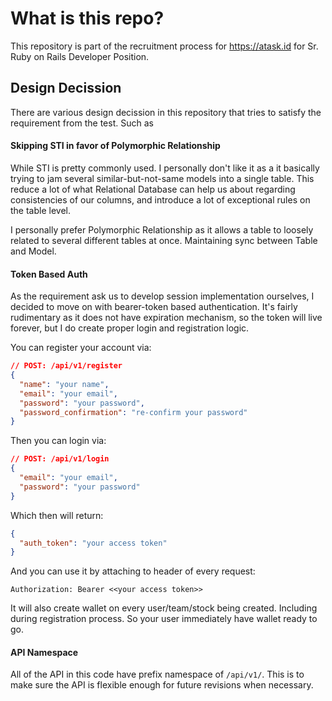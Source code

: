 # What is this repo?

This repository is part of the recruitment process for https://atask.id for Sr. Ruby on Rails Developer Position. 

## Design Decission
There are various design decission in this repository that tries to satisfy the requirement from the test. Such as 

#### Skipping STI in favor of Polymorphic Relationship
While STI is pretty commonly used. I personally don't like it as a it basically trying to jam several similar-but-not-same models into a single table.
This reduce a lot of what Relational Database can help us about regarding consistencies of our columns, and introduce a lot of exceptional rules on the table level. 

I personally prefer Polymorphic Relationship as it allows a table to loosely related to several different tables at once. Maintaining sync between Table and Model. 

#### Token Based Auth
As the requirement ask us to develop session implementation ourselves, I decided to move on with bearer-token based authentication.
It's fairly rudimentary as it does not have expiration mechanism, so the token will live forever, but I do create proper login and registration logic. 

You can register your account via:
```json
// POST: /api/v1/register
{
  "name": "your name",
  "email": "your email",
  "password": "your password",
  "password_confirmation": "re-confirm your password"
}
```
Then you can login via:
```json
// POST: /api/v1/login
{
  "email": "your email",
  "password": "your password"
}
```
Which then will return:
```json
{
  "auth_token": "your access token"
}
```
And you can use it by attaching to header of every request:
```
Authorization: Bearer <<your access token>>
```
It will also create wallet on every user/team/stock being created. Including during registration process. So your user immediately have wallet ready to go. 


#### API Namespace
All of the API in this code have prefix namespace of `/api/v1/`. This is to make sure the API is flexible enough for future revisions when necessary. 
